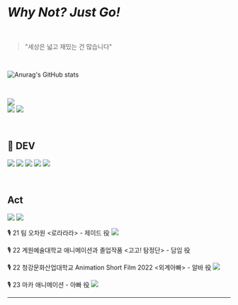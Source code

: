 # *Why Not? Just Go!*
<br/>

> "세상은 넓고 재밌는 건 많습니다"
<br/>

![Anurag's GitHub stats](https://github-readme-stats.vercel.app/api?username=Crocobob911&show_icons=true&theme=radical)

<br/>

<a href="Mmungjun@gmail.com" target="_blank"><img src="https://img.shields.io/badge/Mmungjun@gmail.com-EA4335?style=for-the-badge&logo=gmail&logoColor=FFFFFF"/></a><br/>
<a href="mjdaniel@cau.ac.kr" target="_blank"><img src="https://img.shields.io/badge/mjdaniel@cau.ac.kr-117ACA?style=for-the-badge&logo=c&logoColor=FFFFFF"/></a>
<a href="www.linkedin.com/in/myeongjun-kim-280b4a177" target="_blank"><img src="https://img.shields.io/badge/linkdein-005AF0?style=for-the-badge&logo=inspire&logoColor=FFFFFF"/></a>

<br/>


## 🔧 DEV

<a target="_blank"><img src="https://img.shields.io/badge/unity 5-000000?style=for-the-badge&logo=unity&logoColor=FFFFFF"/></a> 
<a target="_blank"><img src="https://img.shields.io/badge/Csharp-222222?style=for-the-badge&logo=rider&logoColor=FFFFFF"/></a>
<a target="_blank"><img src="https://img.shields.io/badge/C++-00599C?style=for-the-badge&logo=cplusplus&logoColor=FFFFFF"/></a> 
<a target="_blank"><img src="https://img.shields.io/badge/spring-6DB33F?style=for-the-badge&logo=Spring&logoColor=FFFFFF"/></a> 
<a target="_blank"><img src="https://img.shields.io/badge/MySQL-4479A1?style=for-the-badge&logo=mysql&logoColor=FFFFFF"/></a> 


<br/>

## Act
<a href="https://youtu.be/iqxqz_B3Bak?si=l0Ev5QD2g5stSrwf" target="_blank"><img src="https://img.shields.io/badge/Croco_Voice-FF0000?style=for-the-badge&logo=YouTube&logoColor=FFFFFF"/></a>
<a href="https://www.instagram.com/daniel_croco01/" target="_blank"><img src="https://img.shields.io/badge/Daniel_Croco_01-FF0069?style=for-the-badge&logo=Instagram&logoColor=FFFFFF"/></a>

🎙️ 21 팀 오차원 <로라라라> - 제이드 役
<a href="(https://www.youtube.com/watch?v=UjPlhZFa-C4)" target="_blank"><img src="https://img.shields.io/badge/video-FF0000?style=flat-square&logo=YouTube&logoColor=FFFFFF"/></a>

🎙️ 22 계원예술대학교 애니메이션과 졸업작품 <고고! 탐정단> - 담임 役

🎙️ 22 청강문화산업대학교 Animation Short Film 2022 <외계아빠> - 알바 役
<a href="(https://www.youtube.com/watch?v=fz0tzQXk4P8)" target="_blank"><img src="https://img.shields.io/badge/video-FF0000?style=flat-square&logo=YouTube&logoColor=FFFFFF"/></a>

🎙️ 23 마카 애니메이션 <HAPPY XXXTHDAY> - 아빠 役
<a href="(https://www.youtube.com/watch?v=L5datJcESkc&list=PLkiG4G0i7ralLfgVtU7_Q6aZ8CxFlBWaw)" target="_blank"><img src="https://img.shields.io/badge/video-FF0000?style=flat-square&logo=YouTube&logoColor=FFFFFF"/></a>
___



<!--
**Crocobob911/Crocobob911** is a ✨ _special_ ✨ repository because its `README.md` (this file) appears on your GitHub profile.

Here are some ideas to get you started:

- 🔭 I’m currently working on ...
- 🌱 I’m currently learning ...
- 👯 I’m looking to collaborate on ...
- 🤔 I’m looking for help with ...
- 💬 Ask me about ...
- 📫 How to reach me: ...
- 😄 Pronouns: ...
- ⚡ Fun fact: ...
-->
